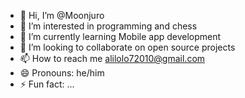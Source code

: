 - 👋 Hi, I’m @Moonjuro
- 👀 I’m interested in programming and chess
- 🌱 I’m currently learning Mobile app development
- 💞️ I’m looking to collaborate on open source projects
- 📫 How to reach me alilolo72010@gmail.com
- 😄 Pronouns: he/him
- ⚡ Fun fact: ...

<!---
Moonjuro/Moonjuro is a ✨ special ✨ repository because its `README.md` (this file) appears on your GitHub profile.
You can click the Preview link to take a look at your changes.
--->
